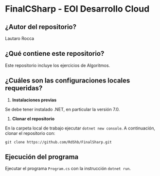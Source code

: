 # FinalCSharp - EOI Desarrollo Cloud

## ¿Autor del repositorio?

Lautaro Rocca

## ¿Qué contiene este repositorio?

Este repositorio incluye los ejercicios de Algoritmos.

## ¿Cuáles son las configuraciones locales requeridas?

1. **Instalaciones previas**

Se debe tener instalado .NET, en particular la versión 7.0.

1. **Clonar el repositorio**

En la carpeta local de trabajo ejecutar ```dotnet new console```. A continuación, clonar el repositorio con:

``git clone https://github.com/RdShb/FinalSharp.git``

## Ejecución del programa

Ejecutar el programa ```Program.cs``` con la instrucción ``dotnet run``.